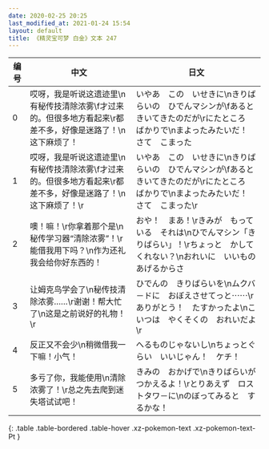 ```yaml
---
date: 2020-02-25 20:25
last_modified_at: 2021-01-24 15:54
layout: default
title: 《精灵宝可梦 白金》文本 247
---
```

| 编号 | 中文 | 日文 |
| ---- | ---- | ---- |
| 0 | 哎呀，我是听说这遗迹里\n有秘传技清除浓雾\f才过来的。但很多地方看起来\r都差不多，好像是迷路了！\n这下麻烦了！ | いやあ　この　いせきに\nきりばらいの　ひでんマシンが\fあると　きいてきたのだが\rにたところ　ばかりで\nまよったみたいだ！　さて　こまった |
| 1 | 哎呀，我是听说这遗迹里\n有秘传技清除浓雾\f才过来的。但很多地方看起来\r都差不多，好像是迷路了！\n这下麻烦了！\r | いやあ　この　いせきに\nきりばらいの　ひでんマシンが\fあると　きいてきたのだが\rにたところ　ばかりで\nまよったみたいだ！　さて　こまった\r |
| 2 | 噢！嘛！\r你拿着那个是\n秘传学习器“清除浓雾”！\r能借我用下吗？\n作为还礼我会给你好东西的！ | おや！　まあ！\rきみが　もっている　それは\nひでんマシン「きりばらい」！\rちょっと　かしてくれない？\nおれいに　いいもの　あげるからさ |
| 3 | 让姆克鸟学会了\n秘传技清除浓雾……\r谢谢！帮大忙了\n这是之前说好的礼物！\r | ひでんの　きりばらいを\nムクバ－ドに　おぼえさせてっと⋯⋯\rありがとう！　たすかったよ\nこいつは　やくそくの　おれいだよ\r |
| 4 | 反正又不会少\n稍微借我一下嘛！小气！ | へるものじゃないし\nちょっとぐらい　いいじゃん！　ケチ！ |
| 5 | 多亏了你，我能使用\n清除浓雾了！\r总之先去爬到迷失塔试试吧！ | きみの　おかげで\nきりばらいが　つかえるよ！\rとりあえず　ロストタワ－に\nのぼってみると　するかな！ |
{: .table .table-bordered .table-hover .xz-pokemon-text .xz-pokemon-text-Pt }